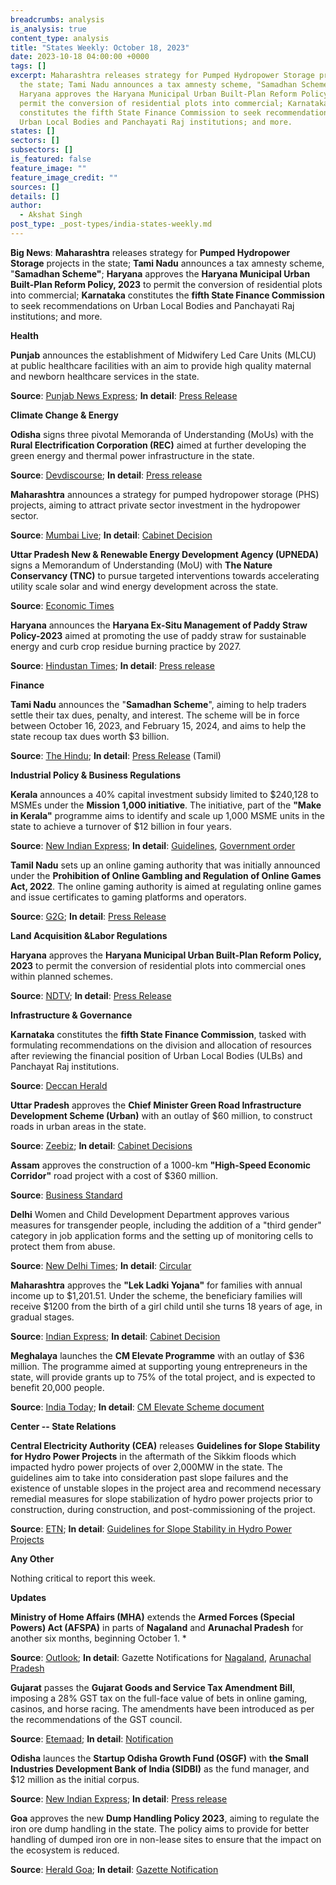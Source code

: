 ```yaml
---
breadcrumbs: analysis
is_analysis: true
content_type: analysis
title: "States Weekly: October 18, 2023"
date: 2023-10-18 04:00:00 +0000
tags: []
excerpt: Maharashtra releases strategy for Pumped Hydropower Storage projects in
  the state; Tami Nadu announces a tax amnesty scheme, "Samadhan Scheme;"
  Haryana approves the Haryana Municipal Urban Built-Plan Reform Policy, 2023 to
  permit the conversion of residential plots into commercial; Karnataka
  constitutes the fifth State Finance Commission to seek recommendations on
  Urban Local Bodies and Panchayati Raj institutions; and more.
states: []
sectors: []
subsectors: []
is_featured: false
feature_image: ""
feature_image_credit: ""
sources: []
details: []
author:
  - Akshat Singh
post_type: _post-types/india-states-weekly.md
---
```


**Big News**: **Maharashtra** releases strategy for **Pumped Hydropower Storage** projects in the state; **Tami Nadu** announces a tax amnesty scheme, "**Samadhan Scheme"**; **Haryana** approves the **Haryana Municipal Urban Built-Plan Reform Policy, 2023** to permit the conversion of residential plots into commercial; **Karnataka** constitutes the **fifth State Finance Commission** to seek recommendations on Urban Local Bodies and Panchayati Raj institutions; and more.

**Health**

**Punjab** announces the establishment of Midwifery Led Care Units (MLCU) at public healthcare facilities with an aim to provide high quality maternal and newborn healthcare services in the state. 

**Source**: [Punjab News Express](https://www.punjabnewsexpress.com/punjab/news/punjab-to-set-up-midwifery-led-care-units-at-public-healthcare-facilities-224759); **In detail**: [Press Release](http://diprpunjab.gov.in/?q=content/punjab-set-midwifery-led-care-units-public-healthcare-facilities)

**Climate Change & Energy**

**Odisha** signs three pivotal Memoranda of Understanding (MoUs) with the **Rural Electrification Corporation (REC)** aimed at further developing the green energy and thermal power infrastructure in the state. 

**Source**: [Devdiscourse](https://www.devdiscourse.com/article/headlines/2650668-odisha-rural-electrification-corporation-signs-mous-with-3-companies-to-boost-green-energy); **In detail**: [Press release](https://acrobat.adobe.com/id/urn:aaid:sc:VA6C2:8641f9f4-c917-497c-8fdb-083f70daf216)

**Maharashtra** announces a strategy for pumped hydropower storage (PHS) projects, aiming to attract private sector investment in the hydropower sector. 

**Source**: [Mumbai Live](https://www.mumbailive.com/en/civic/maharashtra-govt-introduces-new-strategy-to-enhance-energy-storage-capacity-81239); **In detail**: [Cabinet Decision](https://www.maharashtra.gov.in/Upload/PDF/10_10_2023_Cabinet_Decisions_Meeting_No_49.pdf)

**Uttar Pradesh New & Renewable Energy Development Agency (UPNEDA)** signs a Memorandum of Understanding (MoU) with **The Nature Conservancy (TNC)** to pursue targeted interventions towards accelerating utility scale solar and wind energy development across the state. 

**Source**: [Economic Times](https://energy.economictimes.indiatimes.com/news/renewable/upneda-signs-mou-with-tnc-india-to-accelerate-utility-scale-solar-projects-in-uttar-pradesh/104374674)

**Haryana** announces the **Haryana Ex-Situ Management of Paddy Straw Policy-2023** aimed at promoting the use of paddy straw for sustainable energy and curb crop residue burning practice by 2027.  

**Source**: [Hindustan Times](https://www.hindustantimes.com/cities/chandigarh-news/haryana-cabinet-approves-paddy-stubble-management-policy-101697052989959.html); **In detail**: [Press release](https://acrobat.adobe.com/id/urn:aaid:sc:VA6C2:5e73eadd-42ac-4fd9-96e8-9ff7fe7b272a)

**Finance**

**Tami Nadu** announces the "**Samadhan Scheme**", aiming to help traders settle their tax dues, penalty, and interest. The scheme will be in force between October 16, 2023, and February 15, 2024, and aims to help the state recoup tax dues worth $3 billion. 

**Source**: [The Hindu](https://www.thehindu.com/news/national/tamil-nadu/tn-assembly-cm-stalin-announces-amnesty-scheme-for-traders-who-have-not-paid-commercial-taxes/article67403410.ece); **In detail**: [Press Release](https://cms.tn.gov.in/sites/default/files/press_release/pr101023_36_TNLA_0.pdf) (Tamil)

**Industrial Policy & Business Regulations**

**Kerala** announces a 40% capital investment subsidy limited to $240,128 to MSMEs under the **Mission 1,000 initiative**. The initiative, part of the **"Make in Kerala"** programme aims to identify and scale up 1,000 MSME units in the state to achieve a turnover of $12 billion in four years. 

**Source**: [New Indian Express](https://www.newindianexpress.com/cities/thiruvananthapuram/2023/oct/13/kerala-government-to-offer-40-subsidy-for-1000-msmes-2623400.html); **In detail**: [Guidelines](https://mission1000.industry.kerala.gov.in/public/public_dashboard_assets/docs/mission_guidelines.pdf), [Government order](https://industry.kerala.gov.in/images/Schemes/Mission_1000_GO-2-7.pdf)

**Tamil Nadu** sets up an online gaming authority that was initially announced under the **Prohibition of Online Gambling and Regulation of Online Games Act, 2022**. The online gaming authority is aimed at regulating online games and issue certificates to gaming platforms and operators. 

**Source**: [G2G](https://g2g.news/online-gaming-laws/tn-govt-forms-5-member-online-gaming-authority/); **In detail**: [Press Release](https://cms.tn.gov.in/sites/default/files/press_release/pr111023_e_2045.pdf)

**Land Acquisition &Labor Regulations**

**Haryana** approves the **Haryana Municipal Urban Built-Plan Reform Policy, 2023** to permit the conversion of residential plots into commercial ones within planned schemes. 

**Source**: [NDTV](https://www.ndtv.com/india-news/haryana-announces-new-policy-to-convert-residential-plots-to-commercial-4473044); **In detail**: [Press Release](https://haryanacmoffice.gov.in/11-october-2023-0)

**Infrastructure & Governance**

**Karnataka** constitutes the **fifth State Finance Commission**, tasked with formulating recommendations on the division and allocation of resources after reviewing the financial position of Urban Local Bodies (ULBs) and Panchayat Raj institutions. 

**Source**: [Deccan Herald](https://www.deccanherald.com/india/karnataka/karnataka-govt-forms-fifth-state-finance-commission-2723348)

**Uttar Pradesh** approves the **Chief Minister Green Road Infrastructure Development Scheme (Urban)** with an outlay of $60 million, to construct roads in urban areas in the state. 

**Source**: [Zeebiz](https://www.zeebiz.com/india/news-up-cabinet-approves-rs-500-crore-scheme-to-improve-road-infrastructure-in-cities-258644); **In detail**: [Cabinet Decisions](https://acrobat.adobe.com/id/urn:aaid:sc:VA6C2:b3367f9f-502d-40e4-9aca-3ecac9cb2921)

**Assam** approves the construction of a 1000-km **"High-Speed Economic Corridor"** road project with a cost of $360 million. 

**Source**: [Business Standard](https://www.business-standard.com/india-news/assam-to-build-1-000-km-high-speed-economic-corridor-costing-rs-3-000-cr-123101000445_1.html)

**Delhi** Women and Child Development Department approves various measures for transgender people, including the addition of a "third gender" category in job application forms and the setting up of monitoring cells to protect them from abuse. 

**Source**: [New Delhi Times](https://www.newdelhitimes.com/delhi-governments-women-and-child-development-department-adds-third-gender-category-in-job-application-forms/); **In detail**: [Circular](https://acrobat.adobe.com/id/urn:aaid:sc:VA6C2:38c519a1-54ed-44a4-934e-d96f781ed10a)

**Maharashtra** approves the **"Lek Ladki Yojana"** for families with annual income up to $1,201.51. Under the scheme, the beneficiary families will receive $1200 from the birth of a girl child until she turns 18 years of age, in gradual stages. 

**Source**: [Indian Express](https://indianexpress.com/article/cities/mumbai/maharashtra-cabinet-approves-dear-daughter-scheme-for-welfare-of-girl-child-8976546/); **In detail**: [Cabinet Decision](https://www.maharashtra.gov.in/Upload/PDF/10_10_2023_Cabinet_Decisions_Meeting_No_49.pdf)

**Meghalaya** launches the **CM Elevate Programme** with an outlay of $36 million. The programme aimed at supporting young entrepreneurs in the state, will provide grants up to 75% of the total project, and is expected to benefit 20,000 people. 

**Source**: [India Today](https://www.indiatodayne.in/meghalaya/story/meghalaya-cm-allocates-rs-300-crore-to-foster-entrepreneurship-in-the-state-693973-2023-10-13); **In detail**: [CM Elevate Scheme document](https://www.primemeghalaya.com/wp-content/uploads/2023/10/CM-ELEVATE-Program-Document.pdf)

**Center -- State Relations**

**Central Electricity Authority (CEA)** releases **Guidelines for Slope Stability for Hydro Power Projects** in the aftermath of the Sikkim floods which impacted hydro power projects of over 2,000MW in the state. The guidelines aim to take into consideration past slope failures and the existence of unstable slopes in the project area and recommend necessary remedial measures for slope stabilization of hydro power projects prior to construction, during construction, and post-commissioning of the project. 

**Source**: [ETN](https://etn.news/energy-storage/cea-issues-slope-stability-guidelines-for-hydro-power-projects); **In detail**: [Guidelines for Slope Stability in Hydro Power Projects](https://cea.nic.in/wp-content/uploads/news_live/2023/10/Guidelines_for_Slope_Stability_in_Hydro_Power_Projects.pdf)

**Any Other**

Nothing critical to report this week.

**Updates**

**Ministry of Home Affairs (MHA)** extends the **Armed Forces (Special Powers) Act (AFSPA)** in parts of **Nagaland** and **Arunachal Pradesh** for another six months, beginning October 1. *

**Source**: [Outlook](https://www.outlookindia.com/national/afspa-extended-to-parts-of-nagaland-arunachal-pradesh-for-another-6-months-news-320884); **In detail**: Gazette Notifications for [Nagaland](https://www.mha.gov.in/sites/default/files/Nagaland_27092023.pdf), [Arunachal Pradesh](https://www.mha.gov.in/sites/default/files/Arunachal_27092023.pdf)

**Gujarat** passes the **Gujarat Goods and Service Tax Amendment Bill**, imposing a 28% GST tax on the full-face value of bets in online gaming, casinos, and horse racing. The amendments have been introduced as per the recommendations of the GST council. 

**Source**: [Etemaad](https://www.en.etemaaddaily.com/world/national/gujarat-assembly-unanimously-passes-state-gst-amendment-bill:138487); **In detail**: [Notification](https://commercialtax.gujarat.gov.in/vatwebsite/download/cir_noti/NOTI/N-38-2023-ST-GGST.pdf)

**Odisha** launces the **Startup Odisha Growth Fund (OSGF)** with **the Small Industries Development Bank of India (SIDBI)** as the fund manager, and $12 million as the initial corpus. 

**Source**: [New Indian Express](https://www.newindianexpress.com/states/odisha/2023/sep/17/odisha-government-launches-rs-100-crore-startup-growth-fund-2615698.html); **In detail**: [Press release](https://www.sidbi.in/files/pressrelease/Press-release_Odisha-Startup-Growth-Fund.pdf)

**Goa** approves the new **Dump Handling Policy 2023**, aiming to regulate the iron ore dump handling in the state. The policy aims to provide for better handling of dumped iron ore in non-lease sites to ensure that the impact on the ecosystem is reduced. 

**Source**: [Herald Goa](https://www.heraldgoa.in/Goa/State-Cabinet-approves-new-Dump-Handling-Policy-2023/210302); **In detail**: [Gazette Notification](https://dmg.goa.gov.in/PDFs/Notifications/Notification/gazettenotification_2324-24-SI-SUG-1_20230915122920.pdf)

